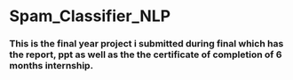 # Spam_Classifier_NLP


### This is the final year project i submitted during final  which has the report, ppt as well as the the certificate of completion of 6 months internship.
